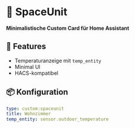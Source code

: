 
# 🌌 SpaceUnit

**Minimalistische Custom Card für Home Assistant**

## 🚀 Features

- Temperaturanzeige mit `temp_entity`
- Minimal UI
- HACS-kompatibel

## 📦 Konfiguration

```yaml
type: custom:spaceunit
title: Wohnzimmer
temp_entity: sensor.outdoor_temperature
```
